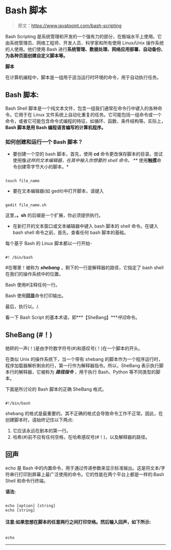 # Bash 脚本

> 原文：<https://www.javatpoint.com/bash-scripting>

Bash Scripting 是系统管理和开发的一个强有力的部分，在极端水平上使用。它由系统管理员、网络工程师、开发人员、科学家和所有使用 Linux/Unix 操作系统的人使用。他们使用 Bash 进行**系统管理、数据处理、网络应用部署、自动备份、为各种页面创建自定义脚本等。**

**脚本**

在计算机编程中，脚本是一组用于适当运行时环境的命令，用于自动执行任务。

## Bash 脚本:

Bash Shell 脚本是一个纯文本文件，包含一组我们通常在命令行中键入的各种命令。它用于在 Linux 文件系统上自动化重复的任务。它可能包括一组命令或一个命令，或者它可能包含命令式编程的特征，如循环、函数、条件结构等。实际上， **Bash 脚本是用 Bash 编程语言编写的计算机程序。**

### 如何创建和运行一个 Bash 脚本？

*   要创建一个空的 bash 脚本，首先，使用 **cd** 命令更改保存脚本的目录。尝试使用像*这样的文本编辑器，在其中输入你想要的 shell 命令。*
**   使用**触摸**命令创建零字节大小的脚本。*

```

touch file_name

```

*   要在文本编辑器(如 gedit)中打开脚本，请键入

```

gedit file_name.sh

```

这里，**。sh** 的后缀是一个扩展，你必须提供执行。

*   在新打开的文本窗口或文本编辑器中键入 bash 脚本的 shell 命令。在键入 bash shell 命令之前，首先，查看任何 bash 脚本的基础。

每个基于 Bash 的 Linux 脚本都以一行开始-

```

#! /bin/bash

```

#在哪里！被称为 ***shebang*** ，剩下的一行是解释器的路径，它指定了 bash shell 在我们的操作系统中的位置。

Bash 使用#注释任何一行。

Bash 使用**回显**命令打印输出。

最后，执行以。/.

看一下 Bash Script 的基本术语，即***【SheBang】****呼应*命令。

## SheBang (#！)

她砰的一声(！)是由字符数字符号(#)和感叹号(！)在一个脚本的开头。

在类似 Unix 的操作系统下，当一个带有 shebang 的脚本作为一个程序运行时，程序加载器解析剩余的行，第一行作为解释器指令。所以，SheBang 表示执行脚本行的解释器，它被称为 ***路径指令*** ，用于执行 Bash、Python 等不同类型的脚本。

下面是所讨论的 Bash 脚本的正确 SheBang 格式。

```

#!/bin/bash

```

shebang 的格式是最重要的。其不正确的格式会导致命令工作不正常。因此，在创建脚本时，请始终记住以下两点:

1.  它应该永远在剧本的第一行。
2.  哈希(#)前不应有任何空格，在哈希感叹号(#！)，以及解释器的路径。

## 回声

echo 是 Bash 中的内置命令，用于通过传递参数来显示标准输出。这是将文本/字符串行打印到屏幕上最广泛使用的命令。它的性能在两个平台上都是一样的:Bash Shell 和命令行终端。

**语法:**

```

echo [option] [string]
echo [string]

```

#### 注意:如果您想在脚本的任意两行之间打印空格。然后输入回声，如下所示:

```

echo

```

* * **